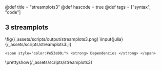 @def title = "streamplots3"
@def hascode = true
@def tags = ["syntax", "code"]


## 3 streamplots
\fig{/_assets/scripts/output/streamplots3.png}
\input{julia}{/_assets/scripts/streamplots3.jl}
~~~
<span style="color:#e53e00;"> <strong> Dependencies </strong> </span>
~~~
\prettyshow{/_assets/scripts/streamplots3}
